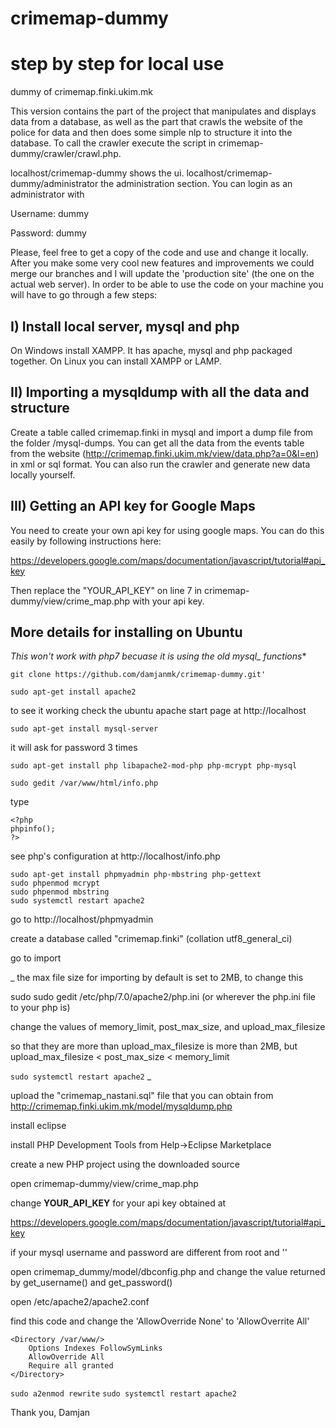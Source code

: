 crimemap-dummy
==============

step by step for local use
===

dummy of crimemap.finki.ukim.mk

This version contains the part of the project that manipulates and displays data from a database, 
as well as the part that crawls the website of the police for data and then does some simple nlp to structure it into the database.
To call the crawler execute the script in crimemap-dummy/crawler/crawl.php.

localhost/crimemap-dummy shows the ui.
localhost/crimemap-dummy/administrator the administration section.
You can login as an administrator with 

Username: dummy

Password: dummy

Please, feel free to get a copy of the code and use and change it locally. After you make some very cool new features and improvements we could merge our branches and I will update the 'production site' (the one on the actual web server). 
In order to be able to use the code on your machine you will have to go through a few steps:

## I) Install local server, mysql and php

On Windows install XAMPP. It has apache, mysql and php packaged together.
On Linux you can install XAMPP or LAMP.

## II) Importing a mysqldump with all the data and structure

Create a table called crimemap.finki in mysql and import a dump file from the folder /mysql-dumps.
You can get all the data from the events table from the website (http://crimemap.finki.ukim.mk/view/data.php?a=0&l=en) in xml or sql format.
You can also run the crawler and generate new data locally yourself.

## III) Getting an API key for Google Maps

You need to create your own api key for using google maps. You can do this easily by following instructions here:

https://developers.google.com/maps/documentation/javascript/tutorial#api_key

Then replace the "YOUR_API_KEY" on line 7 in crimemap-dummy/view/crime_map.php with your api key.


## More details for installing on Ubuntu
**This won't work with php7 becuase it is using the old mysql_* functions**

`git clone https://github.com/damjanmk/crimemap-dummy.git'`

`sudo apt-get install apache2`

to see it working check the ubuntu apache start page at http://localhost

`sudo apt-get install mysql-server`

it will ask for password 3 times

`sudo apt-get install php libapache2-mod-php php-mcrypt php-mysql`

`sudo gedit /var/www/html/info.php`

type

```
<?php
phpinfo();
?>
```

see php's configuration at http://localhost/info.php

```
sudo apt-get install phpmyadmin php-mbstring php-gettext
sudo phpenmod mcrypt
sudo phpenmod mbstring
sudo systemctl restart apache2
```

go to http://localhost/phpmyadmin

create a database called "crimemap.finki" (collation utf8_general_ci)

go to import


_
the max file size for importing by default is set to 2MB, to change this

sudo sudo gedit /etc/php/7.0/apache2/php.ini (or wherever the php.ini file to your php is)

change the values of memory_limit, post_max_size, and upload_max_filesize

so that they are more than upload_max_filesize is more than 2MB, but upload_max_filesize < post_max_size < memory_limit

`sudo systemctl restart apache2`
_


upload the "crimemap_nastani.sql" file that you can obtain from http://crimemap.finki.ukim.mk/model/mysqldump.php


install eclipse

install PHP Development Tools from Help->Eclipse Marketplace

create a new PHP project using the downloaded source

open crimemap-dummy/view/crime_map.php

change **YOUR_API_KEY** for your api key obtained at

https://developers.google.com/maps/documentation/javascript/tutorial#api_key


if your mysql username and password are different from root and ''

open crimemap_dummy/model/dbconfig.php and change the value returned by get_username() and get_password()


open /etc/apache2/apache2.conf

find this code and change the 'AllowOverride None' to 'AllowOverrite All'

```
<Directory /var/www/>
	Options Indexes FollowSymLinks
	AllowOverride All
	Require all granted
</Directory>
```


`sudo a2enmod rewrite`
`sudo systemctl restart apache2`




Thank you,
Damjan
